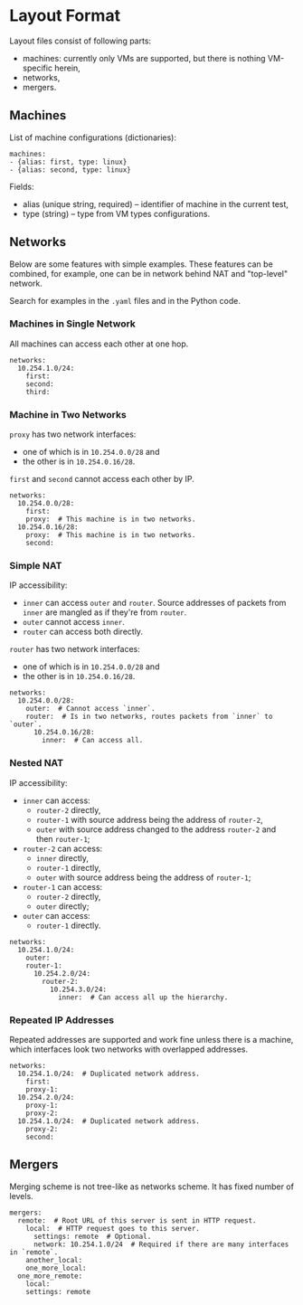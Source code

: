 # Layout Format

Layout files consist of following parts:
- machines:
  currently only VMs are supported, but there is nothing VM-specific herein,
- networks,
- mergers.

## Machines

List of machine configurations (dictionaries):
```
machines:
- {alias: first, type: linux}
- {alias: second, type: linux}
```

Fields:
- alias (unique string, required) – identifier of machine in the current test,
- type (string) – type from VM types configurations.

## Networks

Below are some features with simple examples. These features can be combined, for example, one
can be in network behind NAT and "top-level" network.

Search for examples in the `.yaml` files and in the Python code.

### Machines in Single Network

All machines can access each other at one hop.

```{.yaml}
networks:
  10.254.1.0/24:
    first:
    second:
    third:
```

### Machine in Two Networks

`proxy` has two network interfaces:
- one of which is in `10.254.0.0/28` and
- the other is in `10.254.0.16/28`.

`first` and `second` cannot access each other by IP.

```{.yaml}
networks:
  10.254.0.0/28:
    first:
    proxy:  # This machine is in two networks.
  10.254.0.16/28:
    proxy:  # This machine is in two networks.
    second:
```

### Simple NAT

IP accessibility:
- `inner` can access `outer` and `router`. Source addresses of packets from `inner` are mangled as
if they're from `router`.
- `outer` cannot access `inner`.
- `router` can access both directly.

`router` has two network interfaces:
- one of which is in `10.254.0.0/28` and
- the other is in `10.254.0.16/28`.

```{.yaml}
networks:
  10.254.0.0/28:
    outer:  # Cannot access `inner`.
    router:  # Is in two networks, routes packets from `inner` to `outer`.
      10.254.0.16/28:
        inner:  # Can access all.
```

### Nested NAT

IP accessibility:
- `inner` can access:
  - `router-2` directly,
  - `router-1` with source address being the address of `router-2`,
  - `outer` with source address changed to the address `router-2` and then `router-1`;
- `router-2` can access:
  - `inner` directly,
  - `router-1` directly,
  - `outer` with source address being the address of `router-1`;
- `router-1` can access:
  - `router-2` directly,
  - `outer` directly;
- `outer` can access:
  - `router-1` directly.

```{.yaml}
networks:
  10.254.1.0/24:
    outer:
    router-1:
      10.254.2.0/24:
        router-2:
          10.254.3.0/24:
            inner:  # Can access all up the hierarchy.
```

### Repeated IP Addresses

Repeated addresses are supported and work fine unless there is a machine, which interfaces look
two networks with overlapped addresses.

```{.yaml}
networks:
  10.254.1.0/24:  # Duplicated network address.
    first:
    proxy-1:
  10.254.2.0/24:
    proxy-1:
    proxy-2:
  10.254.1.0/24:  # Duplicated network address.
    proxy-2:
    second:
```

## Mergers

Merging scheme is not tree-like as networks scheme. It has fixed number of levels.

```{.yaml}
mergers:
  remote:  # Root URL of this server is sent in HTTP request.
    local:  # HTTP request goes to this server.
      settings: remote  # Optional.
      network: 10.254.1.0/24  # Required if there are many interfaces in `remote`.
    another_local:
    one_more_local:
  one_more_remote:
    local:
    settings: remote
```

